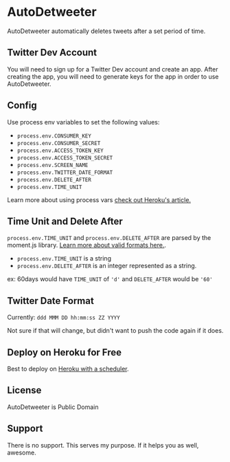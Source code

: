 # AutoDetweeter

AutoDetweeter automatically deletes tweets after a set period of time.

## Twitter Dev Account

You will need to sign up for a Twitter Dev account and create an app. After creating the app, you will need to generate keys for the app in order to use AutoDetweeter.

## Config
Use process env variables to set the following values:

- `process.env.CONSUMER_KEY`
- `process.env.CONSUMER_SECRET`
- `process.env.ACCESS_TOKEN_KEY`
- `process.env.ACCESS_TOKEN_SECRET`
- `process.env.SCREEN_NAME`
- `process.env.TWITTER_DATE_FORMAT`
- `process.env.DELETE_AFTER`
- `process.env.TIME_UNIT`

Learn more about using process vars [check out Heroku's article.](https://devcenter.heroku.com/articles/config-vars)

## Time Unit and Delete After

`process.env.TIME_UNIT` and `process.env.DELETE_AFTER` are parsed by the moment.js library. [Learn more about valid formats here.](https://momentjs.com/docs/#/parsing/string-format/).

- `process.env.TIME_UNIT` is a string
- `process.env.DELETE_AFTER` is an integer represented as a string.

ex: 60days would have `TIME_UNIT` of `'d'` and `DELETE_AFTER` would be `'60'`

## Twitter Date Format

Currently: `ddd MMM DD hh:mm:ss ZZ YYYY`

Not sure if that will change, but didn't want to push the code again if it does.

## Deploy on Heroku for Free

Best to deploy on [Heroku with a scheduler](https://devcenter.heroku.com/articles/scheduler).

## License

AutoDetweeter is Public Domain

## Support

There is no support. This serves my purpose. If it helps you as well, awesome.
